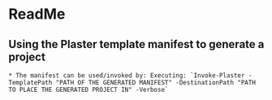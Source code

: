 # ReadMe

## Using the Plaster template manifest to generate a project

    * The manifest can be used/invoked by: Executing: `Invoke-Plaster -TemplatePath "PATH OF THE GENERATED MANIFEST" -DestinationPath "PATH TO PLACE THE GENERATED PROJECT IN" -Verbose`